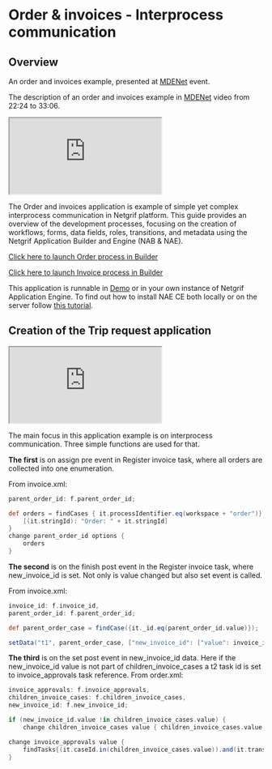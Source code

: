 # Order & invoices - Interprocess communication

## Overview

An order and invoices example, presented at [MDENet](https://www.mde-network.org/) event.

The description of an order and invoices example in [MDENet](https://www.mde-network.org/) video from 22:24 to 33:06.

<div class="container">
    <iframe class="responsive-iframe" src="https://www.youtube.com/embed/M6KFZ07vNNI?start=1344" title="YouTube video player"
    allow="accelerometer; autoplay; clipboard-write; encrypted-media; gyroscope; picture-in-picture"
    allowfullscreen></iframe>
</div>

The Order and invoices application is example of simple yet complex interprocess communication in Netgrif platform. This guide provides an overview of the development processes, focusing on the creation of workflows, forms, data fields, roles, transitions, and metadata using the Netgrif Application Builder and Engine (NAB & NAE).

[Click here to launch Order process in Builder](https://builder.netgrif.com/modeler?modelUrl=https://academy.netgrif.com/examples/inter_process_communication/order-invoices/order.xml)

[Click here to launch Invoice process in Builder](https://builder.netgrif.com/modeler?modelUrl=https://academy.netgrif.com/examples/inter_process_communication/order-invoices/invoice.xml)

This application is runnable in [Demo](https://etask.netgrif.cloud/) or in your own instance of Netgrif
Application Engine. To find out how to install NAE CE both locally or on the server
follow [this tutorial](tutorials/nae-ce-starter/nae-ce-starter.md).

## Creation of the Trip request application

<div class="container">
    <iframe class="responsive-iframe" src="https://www.youtube.com/embed/YEU8G7qd_KM" title="YouTube video player"
    allow="accelerometer; autoplay; clipboard-write; encrypted-media; gyroscope; picture-in-picture"
    allowfullscreen></iframe>
</div>

The main focus in this application example is on interprocess communication. Three simple functions are used for that.

**The first** is on assign pre event in Register invoice task, where all orders are collected into one enumeration.

From invoice.xml:
```groovy
parent_order_id: f.parent_order_id;

def orders = findCases { it.processIdentifier.eq(workspace + "order")}.collectEntries {
    [(it.stringId): "Order: " + it.stringId]
}
change parent_order_id options {
    orders
}
```

**The second** is on the finish post event in the Register invoice task, where new_invoice_id is set. Not only is value changed but also set event is called.

From invoice.xml:
```groovy
invoice_id: f.invoice_id,
parent_order_id: f.parent_order_id;

def parent_order_case = findCase({it._id.eq(parent_order_id.value)});

setData("t1", parent_order_case, ["new_invoice_id": ["value": invoice_id.value, "type": "text"]]);
```

**The third** is on the set post event in new_invoice_id data. Here if the new_invoice_id value is not part of children_invoice_cases a t2 task id is set to invoice_approvals task reference.
From order.xml:
```groovy
invoice_approvals: f.invoice_approvals,
children_invoice_cases: f.children_invoice_cases,
new_invoice_id: f.new_invoice_id;

if (new_invoice_id.value !in children_invoice_cases.value) {
    change children_invoice_cases value { children_invoice_cases.value +  new_invoice_id.value}}

change invoice_approvals value {
    findTasks{(it.caseId.in(children_invoice_cases.value)).and(it.transitionId.eq("t2"))}?.collect{it.stringId}
}
```